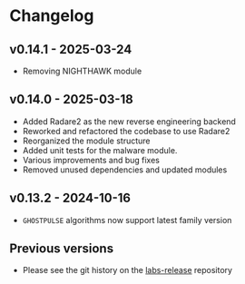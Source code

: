 # Changelog

## v0.14.1 - 2025-03-24
- Removing NIGHTHAWK module

## v0.14.0 - 2025-03-18
- Added Radare2 as the new reverse engineering backend
- Reworked and refactored the codebase to use Radare2
- Reorganized the module structure
- Added unit tests for the malware module.
- Various improvements and bug fixes
- Removed unused dependencies and updated modules 

## v0.13.2 - 2024-10-16
- `GHOSTPULSE` algorithms now support latest family version 

## Previous versions
- Please see the git history on the [labs-release](https://github.com/elastic/labs-releases) repository
